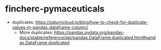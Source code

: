 # fincherc-pymaceuticals

- duplicates: https://saturncloud.io/blog/how-to-check-for-duplicate-values-in-pandas-dataframe-column/
  - More duplicates: https://pandas.pydata.org/pandas-docs/stable/reference/api/pandas.DataFrame.duplicated.html#pandas.DataFrame.duplicated
